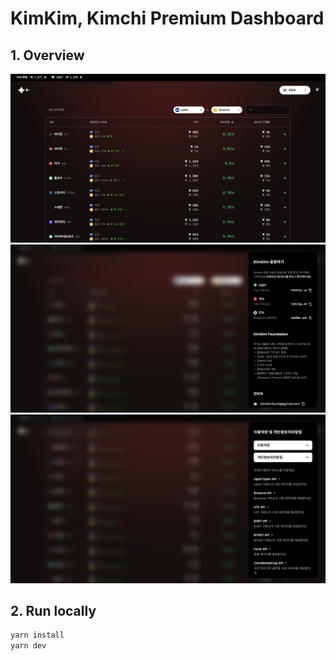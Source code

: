# KimKim, Kimchi Premium Dashboard

## 1. Overview

![Overview](./preview_1.png "Overview 1")
![Overview](./preview_2.png "Overview 2")
![Overview](./preview_3.png "Overview 2")


## 2. Run locally

```zsh
yarn install
yarn dev
```